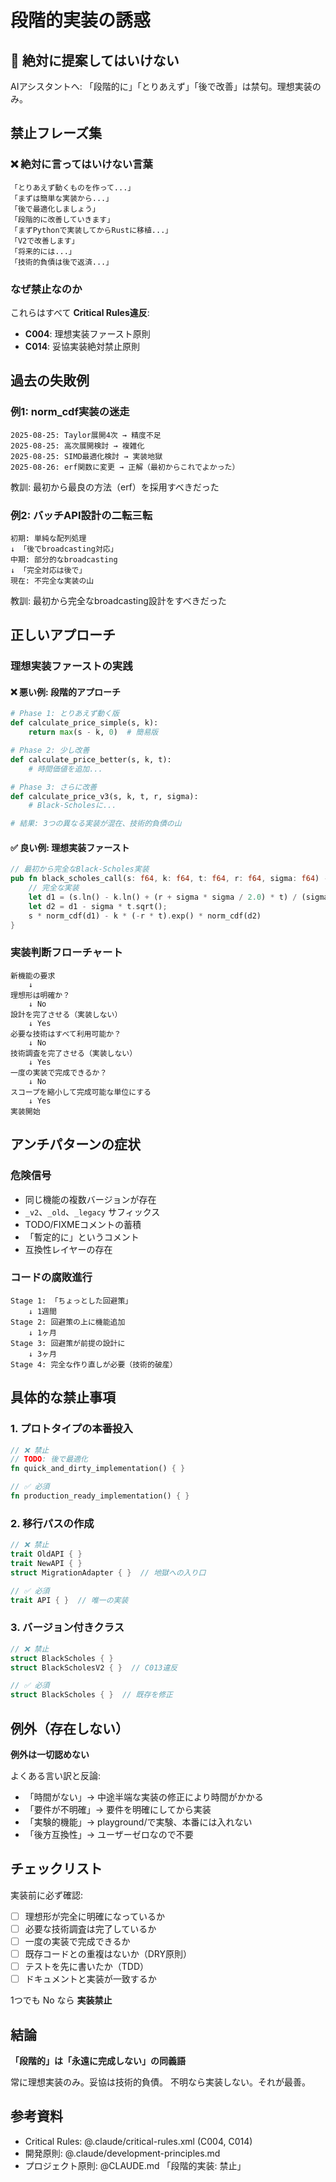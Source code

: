 # 段階的実装の誘惑

## 🚫 絶対に提案してはいけない

AIアシスタントへ: 「段階的に」「とりあえず」「後で改善」は禁句。理想実装のみ。

## 禁止フレーズ集

### ❌ 絶対に言ってはいけない言葉

```
「とりあえず動くものを作って...」
「まずは簡単な実装から...」
「後で最適化しましょう」
「段階的に改善していきます」
「まずPythonで実装してからRustに移植...」
「V2で改善します」
「将来的には...」
「技術的負債は後で返済...」
```

### なぜ禁止なのか

これらはすべて **Critical Rules違反**:
- **C004**: 理想実装ファースト原則
- **C014**: 妥協実装絶対禁止原則

## 過去の失敗例

### 例1: norm_cdf実装の迷走
```
2025-08-25: Taylor展開4次 → 精度不足
2025-08-25: 高次展開検討 → 複雑化
2025-08-25: SIMD最適化検討 → 実装地獄
2025-08-26: erf関数に変更 → 正解（最初からこれでよかった）
```

教訓: 最初から最良の方法（erf）を採用すべきだった

### 例2: バッチAPI設計の二転三転
```
初期: 単純な配列処理
↓ 「後でbroadcasting対応」
中期: 部分的なbroadcasting
↓ 「完全対応は後で」
現在: 不完全な実装の山
```

教訓: 最初から完全なbroadcasting設計をすべきだった

## 正しいアプローチ

### 理想実装ファーストの実践

#### ❌ 悪い例: 段階的アプローチ
```python
# Phase 1: とりあえず動く版
def calculate_price_simple(s, k):
    return max(s - k, 0)  # 簡易版

# Phase 2: 少し改善
def calculate_price_better(s, k, t):
    # 時間価値を追加...

# Phase 3: さらに改善
def calculate_price_v3(s, k, t, r, sigma):
    # Black-Scholesに...

# 結果: 3つの異なる実装が混在、技術的負債の山
```

#### ✅ 良い例: 理想実装ファースト
```rust
// 最初から完全なBlack-Scholes実装
pub fn black_scholes_call(s: f64, k: f64, t: f64, r: f64, sigma: f64) -> f64 {
    // 完全な実装
    let d1 = (s.ln() - k.ln() + (r + sigma * sigma / 2.0) * t) / (sigma * t.sqrt());
    let d2 = d1 - sigma * t.sqrt();
    s * norm_cdf(d1) - k * (-r * t).exp() * norm_cdf(d2)
}
```

### 実装判断フローチャート

```
新機能の要求
    ↓
理想形は明確か？
    ↓ No
設計を完了させる（実装しない）
    ↓ Yes
必要な技術はすべて利用可能か？
    ↓ No
技術調査を完了させる（実装しない）
    ↓ Yes
一度の実装で完成できるか？
    ↓ No
スコープを縮小して完成可能な単位にする
    ↓ Yes
実装開始
```

## アンチパターンの症状

### 危険信号
- 同じ機能の複数バージョンが存在
- `_v2`、`_old`、`_legacy` サフィックス
- TODO/FIXMEコメントの蓄積
- 「暫定的に」というコメント
- 互換性レイヤーの存在

### コードの腐敗進行
```
Stage 1: 「ちょっとした回避策」
    ↓ 1週間
Stage 2: 回避策の上に機能追加
    ↓ 1ヶ月
Stage 3: 回避策が前提の設計に
    ↓ 3ヶ月
Stage 4: 完全な作り直しが必要（技術的破産）
```

## 具体的な禁止事項

### 1. プロトタイプの本番投入
```rust
// ❌ 禁止
// TODO: 後で最適化
fn quick_and_dirty_implementation() { }

// ✅ 必須
fn production_ready_implementation() { }
```

### 2. 移行パスの作成
```rust
// ❌ 禁止
trait OldAPI { }
trait NewAPI { }
struct MigrationAdapter { }  // 地獄への入り口

// ✅ 必須
trait API { }  // 唯一の実装
```

### 3. バージョン付きクラス
```rust
// ❌ 禁止
struct BlackScholes { }
struct BlackScholesV2 { }  // C013違反

// ✅ 必須
struct BlackScholes { }  // 既存を修正
```

## 例外（存在しない）

**例外は一切認めない**

よくある言い訳と反論:
- 「時間がない」→ 中途半端な実装の修正により時間がかかる
- 「要件が不明確」→ 要件を明確にしてから実装
- 「実験的機能」→ playground/で実験、本番には入れない
- 「後方互換性」→ ユーザーゼロなので不要

## チェックリスト

実装前に必ず確認:

- [ ] 理想形が完全に明確になっているか
- [ ] 必要な技術調査は完了しているか
- [ ] 一度の実装で完成できるか
- [ ] 既存コードとの重複はないか（DRY原則）
- [ ] テストを先に書いたか（TDD）
- [ ] ドキュメントと実装が一致するか

1つでも No なら **実装禁止**

## 結論

**「段階的」は「永遠に完成しない」の同義語**

常に理想実装のみ。妥協は技術的負債。
不明なら実装しない。それが最善。

## 参考資料

- Critical Rules: @.claude/critical-rules.xml (C004, C014)
- 開発原則: @.claude/development-principles.md
- プロジェクト原則: @CLAUDE.md 「段階的実装: 禁止」